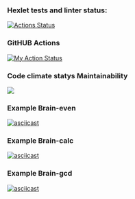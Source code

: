 ### Hexlet tests and linter status:
[![Actions Status](https://github.com/RomanKalsin/python-project-lvl1/workflows/hexlet-check/badge.svg)](https://github.com/RomanKalsin/python-project-lvl1/actions)

### GitHUB Actions
[![My Action Status](https://github.com/RomanKalsin/python-project-lvl1/workflows/roman-check/badge.svg)](https://github.com/RomanKalsin/python-project-lvl1/actions)

### Code climate statys Maintainability
<a href="https://codeclimate.com/github/RomanKalsin/python-project-lvl1/maintainability"><img src="https://api.codeclimate.com/v1/badges/b9ab0f3cc1aaf9149a0a/maintainability" /></a>

### Example Brain-even
[![asciicast](https://asciinema.org/a/438405.svg)](https://asciinema.org/a/438405)

### Example Brain-calc
[![asciicast](https://asciinema.org/a/438635.svg)](https://asciinema.org/a/438635)

### Example Brain-gcd
[![asciicast](https://asciinema.org/a/438701.svg)](https://asciinema.org/a/438701)
